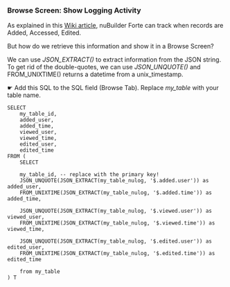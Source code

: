 ### Browse Screen: Show Logging Activity

As explained in this [Wiki article](https://wiki.nubuilder.net/nubuilderforte/index.php/Logging_Activity), 
nuBuilder Forte can track when records are Added, Accessed, Edited. 

But how do we retrieve this information and show it in a Browse Screen? 

We can use *JSON_EXTRACT()* to extract information from the JSON string.
To get rid of the double-quotes, we can use *JSON_UNQUOTE()* and FROM_UNIXTIME() returns a datetime from a unix_timestamp.


☛ Add this SQL to the SQL field (Browse Tab). Replace *my_table* with your table name.

```mysql
SELECT
    my_table_id,
    added_user,
    added_time,
    viewed_user,
    viewed_time,
    edited_user,
    edited_time
FROM (   
	SELECT  
	
	my_table_id, -- replace with the primary key!
	JSON_UNQUOTE(JSON_EXTRACT(my_table_nulog, '$.added.user')) as added_user,
	FROM_UNIXTIME(JSON_EXTRACT(my_table_nulog, '$.added.time')) as added_time,

	JSON_UNQUOTE(JSON_EXTRACT(my_table_nulog, '$.viewed.user')) as viewed_user,
	FROM_UNIXTIME(JSON_EXTRACT(my_table_nulog, '$.viewed.time')) as viewed_time,

	JSON_UNQUOTE(JSON_EXTRACT(my_table_nulog, '$.edited.user')) as edited_user,
	FROM_UNIXTIME(JSON_EXTRACT(my_table_nulog, '$.edited.time')) as edited_time
	
	from my_table
) T
```

